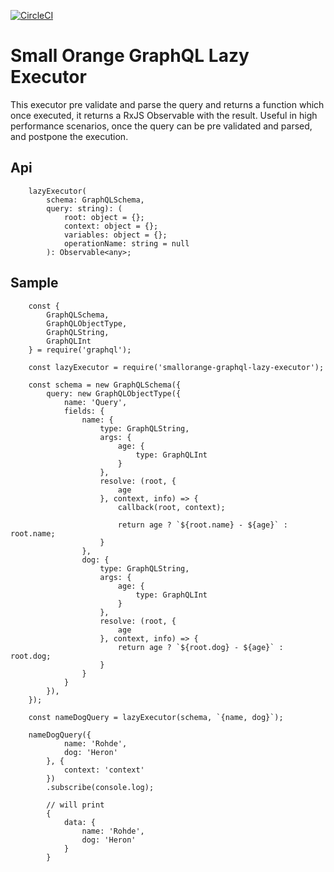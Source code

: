 [![CircleCI](https://circleci.com/gh/feliperohdee/smallorange-graphql-lazy-executor.svg?style=svg)](https://circleci.com/gh/feliperohdee/smallorange-graphql-lazy-executor)

# Small Orange GraphQL Lazy Executor

This executor pre validate and parse the query and returns a function which once executed, it returns a RxJS Observable with the result. Useful in high performance scenarios, once the query can be pre validated and parsed, and postpone the execution.

## Api
		lazyExecutor(
			schema: GraphQLSchema, 
			query: string): (
				root: object = {};
				context: object = {};
				variables: object = {};
				operationName: string = null
			): Observable<any>;

## Sample
		const {
		    GraphQLSchema,
		    GraphQLObjectType,
		    GraphQLString,
		    GraphQLInt
		} = require('graphql');

		const lazyExecutor = require('smallorange-graphql-lazy-executor');

		const schema = new GraphQLSchema({
		    query: new GraphQLObjectType({
		        name: 'Query',
		        fields: {
		            name: {
		                type: GraphQLString,
		                args: {
		                    age: {
		                        type: GraphQLInt
		                    }
		                },
		                resolve: (root, {
		                    age
		                }, context, info) => {
		                    callback(root, context);

		                    return age ? `${root.name} - ${age}` : root.name;
		                }
		            },
		            dog: {
		                type: GraphQLString,
		                args: {
		                    age: {
		                        type: GraphQLInt
		                    }
		                },
		                resolve: (root, {
		                    age
		                }, context, info) => {
		                    return age ? `${root.dog} - ${age}` : root.dog;
		                }
		            }
		        }
		    }),
		});

		const nameDogQuery = lazyExecutor(schema, `{name, dog}`);

        nameDogQuery({
                name: 'Rohde',
                dog: 'Heron'
            }, {
                context: 'context'
            })
            .subscribe(console.log);

            // will print
            {
            	data: {
	                name: 'Rohde',
	                dog: 'Heron'
	            }
            }
